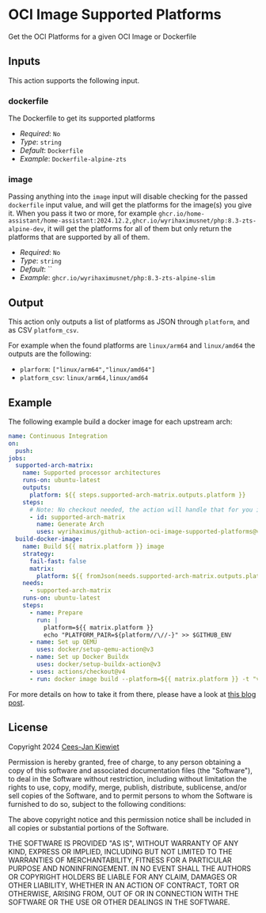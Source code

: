 # OCI Image Supported Platforms

Get the OCI Platforms for a given OCI Image or Dockerfile

## Inputs

This action supports the following input.

### dockerfile

The Dockerfile to get its supported platforms

* *Required*: `No`
* *Type*: `string`
* *Default*: `Dockerfile`
* *Example*: `Dockerfile-alpine-zts`

### image

Passing anything into the `image` input will disable checking for the passed `dockerfile` input value, and will get the 
platforms for the image(s) you give it. When you pass it two or more, for example `ghcr.io/home-assistant/home-assistant:2024.12.2,ghcr.io/wyrihaximusnet/php:8.3-zts-alpine-dev`, 
it will get the platforms for all of them but only return the platforms that are supported by all of them.

* *Required*: `No`
* *Type*: `string`
* *Default*: ``
* *Example*: `ghcr.io/wyrihaximusnet/php:8.3-zts-alpine-slim`

## Output

This action only outputs a list of platforms as JSON through `platform`, and as CSV `platform_csv`.

For example when the found platforms are `linux/arm64` and `linux/amd64` the outputs are the following:
* `plarform`: `["linux/arm64","linux/amd64"]`
* `platform_csv`: `linux/arm64,linux/amd64`

## Example

The following example build a docker image for each upstream arch:

```yaml
name: Continuous Integration
on:
  push:
jobs:
  supported-arch-matrix:
    name: Supported processor architectures
    runs-on: ubuntu-latest
    outputs:
      platform: ${{ steps.supported-arch-matrix.outputs.platform }}
    steps:
      # Note: No checkout needed, the action will handle that for you in the most optimized way possible
      - id: supported-arch-matrix
        name: Generate Arch
        uses: wyrihaximus/github-action-oci-image-supported-platforms@v1
  build-docker-image:
    name: Build ${{ matrix.platform }} image
    strategy:
      fail-fast: false
      matrix:
        platform: ${{ fromJson(needs.supported-arch-matrix.outputs.platform) }}
    needs:
      - supported-arch-matrix
    runs-on: ubuntu-latest
    steps:
      - name: Prepare
        run: |
          platform=${{ matrix.platform }}
          echo "PLATFORM_PAIR=${platform//\//-}" >> $GITHUB_ENV
      - name: Set up QEMU
        uses: docker/setup-qemu-action@v3
      - name: Set up Docker Buildx
        uses: docker/setup-buildx-action@v3
      - uses: actions/checkout@v4
      - run: docker image build --platform=${{ matrix.platform }} -t "vendor/repo:${{ env.PLATFORM_PAIR }}" --no-cache .
```

For more details on how to take it from there, please have a look at [this blog post](https://blog.wyrihaximus.net/2024/10/building-secure-images-with-github-actions/).

## License ##

Copyright 2024 [Cees-Jan Kiewiet](http://wyrihaximus.net/)

Permission is hereby granted, free of charge, to any person
obtaining a copy of this software and associated documentation
files (the "Software"), to deal in the Software without
restriction, including without limitation the rights to use,
copy, modify, merge, publish, distribute, sublicense, and/or sell
copies of the Software, and to permit persons to whom the
Software is furnished to do so, subject to the following
conditions:

The above copyright notice and this permission notice shall be
included in all copies or substantial portions of the Software.

THE SOFTWARE IS PROVIDED "AS IS", WITHOUT WARRANTY OF ANY KIND,
EXPRESS OR IMPLIED, INCLUDING BUT NOT LIMITED TO THE WARRANTIES
OF MERCHANTABILITY, FITNESS FOR A PARTICULAR PURPOSE AND
NONINFRINGEMENT. IN NO EVENT SHALL THE AUTHORS OR COPYRIGHT
HOLDERS BE LIABLE FOR ANY CLAIM, DAMAGES OR OTHER LIABILITY,
WHETHER IN AN ACTION OF CONTRACT, TORT OR OTHERWISE, ARISING
FROM, OUT OF OR IN CONNECTION WITH THE SOFTWARE OR THE USE OR
OTHER DEALINGS IN THE SOFTWARE.
